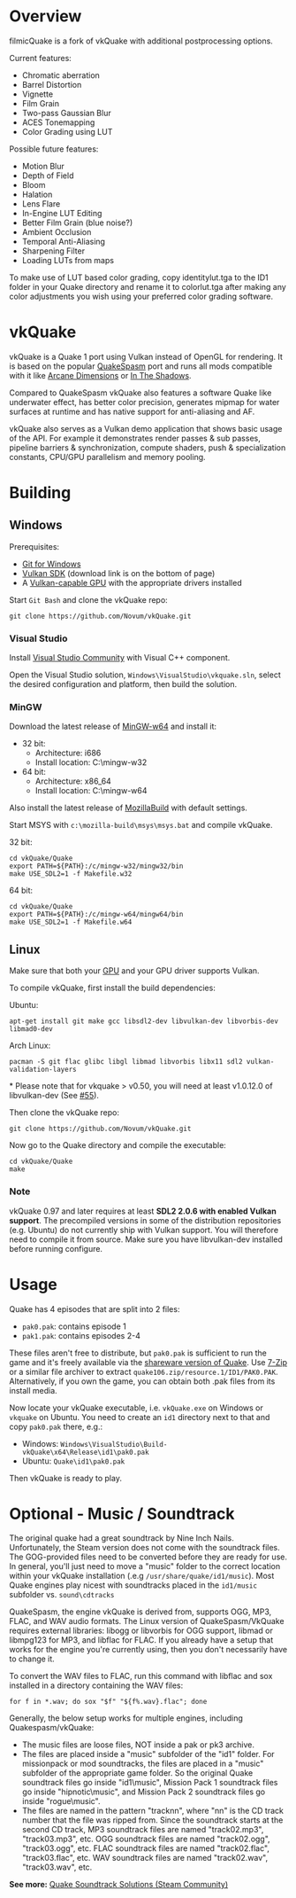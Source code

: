 # Overview
filmicQuake is a fork of vkQuake with additional postprocessing options.

Current features:
* Chromatic aberration
* Barrel Distortion
* Vignette
* Film Grain
* Two-pass Gaussian Blur
* ACES Tonemapping
* Color Grading using LUT

Possible future features:
* Motion Blur
* Depth of Field
* Bloom
* Halation
* Lens Flare
* In-Engine LUT Editing
* Better Film Grain (blue noise?)
* Ambient Occlusion
* Temporal Anti-Aliasing
* Sharpening Filter
* Loading LUTs from maps

To make use of LUT based color grading, copy identitylut.tga to the ID1 folder in your Quake directory and rename it to colorlut.tga after making any color adjustments you wish using your preferred color grading software.

# vkQuake
vkQuake is a Quake 1 port using Vulkan instead of OpenGL for rendering. It is based on the popular [QuakeSpasm](http://quakespasm.sourceforge.net/) port and runs all mods compatible with it like [Arcane Dimensions](https://www.quaddicted.com/reviews/ad_v1_50final.html) or [In The Shadows](http://www.moddb.com/mods/its).

Compared to QuakeSpasm vkQuake also features a software Quake like underwater effect, has better color precision, generates mipmap for water surfaces at runtime and has native support for anti-aliasing and AF.

vkQuake also serves as a Vulkan demo application that shows basic usage of the API. For example it demonstrates render passes & sub passes, pipeline barriers & synchronization, compute shaders, push & specialization constants, CPU/GPU parallelism and memory pooling.

# Building

## Windows

Prerequisites:

* [Git for Windows](https://github.com/git-for-windows/git/releases)
* [Vulkan SDK](https://vulkan.lunarg.com/signin) (download link is on the bottom of page)
* A [Vulkan-capable GPU](https://en.wikipedia.org/wiki/Vulkan_(API)#Compatibility) with the appropriate drivers installed

Start `Git Bash` and clone the vkQuake repo:

~~~
git clone https://github.com/Novum/vkQuake.git
~~~

### Visual Studio

Install [Visual Studio Community](https://www.visualstudio.com/products/free-developer-offers-vs) with Visual C++ component.

Open the Visual Studio solution, `Windows\VisualStudio\vkquake.sln`, select the desired configuration and platform, then
build the solution.

### MinGW

Download the latest release of [MinGW-w64](https://sourceforge.net/projects/mingw-w64/files/latest/download) and install it:

* 32 bit:
  * Architecture: i686
  * Install location: C:\mingw-w32
* 64 bit:
  * Architecture: x86_64
  * Install location: C:\mingw-w64

Also install the latest release of
[MozillaBuild](https://ftp.mozilla.org/pub/mozilla.org/mozilla/libraries/win32/MozillaBuildSetup-Latest.exe) with default settings.

Start MSYS with `c:\mozilla-build\msys\msys.bat` and compile vkQuake.

32 bit:

~~~
cd vkQuake/Quake
export PATH=${PATH}:/c/mingw-w32/mingw32/bin
make USE_SDL2=1 -f Makefile.w32
~~~

64 bit:

~~~
cd vkQuake/Quake
export PATH=${PATH}:/c/mingw-w64/mingw64/bin
make USE_SDL2=1 -f Makefile.w64
~~~

## Linux

Make sure that both your [GPU](https://en.wikipedia.org/wiki/Vulkan_(API)#Compatibility) and your GPU driver supports Vulkan.

To compile vkQuake, first install the build dependencies:

Ubuntu:
~~~
apt-get install git make gcc libsdl2-dev libvulkan-dev libvorbis-dev libmad0-dev
~~~

Arch Linux:
~~~
pacman -S git flac glibc libgl libmad libvorbis libx11 sdl2 vulkan-validation-layers
~~~

\* Please note that for vkquake > v0.50, you will need at least v1.0.12.0 of libvulkan-dev (See [#55](https://github.com/Novum/vkQuake/issues/55)).

Then clone the vkQuake repo:

~~~
git clone https://github.com/Novum/vkQuake.git
~~~

Now go to the Quake directory and compile the executable:

~~~
cd vkQuake/Quake
make
~~~

### Note
vkQuake 0.97 and later requires at least **SDL2 2.0.6 with enabled Vulkan support**. The precompiled versions in some of the distribution repositories (e.g. Ubuntu) do not currently ship with Vulkan support. You will therefore need to compile it from source. Make sure you have libvulkan-dev installed before running configure.

# Usage

Quake has 4 episodes that are split into 2 files:

* `pak0.pak`: contains episode 1
* `pak1.pak`: contains episodes 2-4

These files aren't free to distribute, but `pak0.pak` is sufficient to run the game and it's freely available via the
[shareware version of Quake](http://bit.ly/2aDMSiz). Use [7-Zip](http://7-zip.org/) or a similar file archiver to extract
`quake106.zip/resource.1/ID1/PAK0.PAK`. Alternatively, if you own the game, you can obtain both .pak files from its install media.

Now locate your vkQuake executable, i.e. `vkQuake.exe` on Windows or `vkquake` on Ubuntu. You need to create an `id1` directory
next to that and copy `pak0.pak` there, e.g.:

* Windows: `Windows\VisualStudio\Build-vkQuake\x64\Release\id1\pak0.pak`
* Ubuntu: `Quake\id1\pak0.pak`

Then vkQuake is ready to play.

# Optional - Music / Soundtrack

The original quake had a great soundtrack by Nine Inch Nails. Unfortunately, the Steam version does not come with the soundtrack files. The GOG-provided files need to be converted before they are ready for use. In general, you'll just need to move a "music" folder to the correct location within your vkQuake installation (.e.g `/usr/share/quake/id1/music`). Most Quake engines play nicest with soundtracks placed in the `id1/music` subfolder vs. `sound\cdtracks`

QuakeSpasm, the engine vkQuake is derived from, supports OGG, MP3, FLAC, and WAV audio formats. The Linux version of QuakeSpasm/VkQuake requires external libraries: libogg or libvorbis for OGG support, libmad or libmpg123 for MP3, and libflac for FLAC. If you already have a setup that works for the engine you're currently using, then you don't necessarily have to change it. 

To convert the WAV files to FLAC, run this command with libflac and sox installed in a directory containing the WAV files:
~~~
for f in *.wav; do sox "$f" "${f%.wav}.flac"; done
~~~

Generally, the below setup works for multiple engines, including Quakespasm/vkQuake:

* The music files are loose files, NOT inside a pak or pk3 archive.
* The files are placed inside a "music" subfolder of the "id1" folder. For missionpack or mod soundtracks, the files are placed in a "music" subfolder of the appropriate game folder. So the original Quake soundtrack files go inside "id1\music", Mission Pack 1 soundtrack files go inside "hipnotic\music", and Mission Pack 2 soundtrack files go inside "rogue\music".
* The files are named in the pattern "tracknn", where "nn" is the CD track number that the file was ripped from. Since the soundtrack starts at the second CD track, MP3 soundtrack files are named "track02.mp3", "track03.mp3", etc. OGG soundtrack files are named "track02.ogg", "track03.ogg", etc. FLAC soundtrack files are named "track02.flac", "track03.flac", etc. WAV soundtrack files are named "track02.wav", "track03.wav", etc.

**See more:** [Quake Soundtrack Solutions (Steam Community)](http://steamcommunity.com/sharedfiles/filedetails/?id=119489135)
